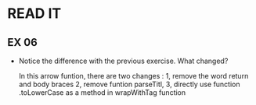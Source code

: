 # READ IT
## EX 06
* Notice the difference with the previous exercise. What changed?
  
  In this arrow funtion, there are two changes :
  1, remove the word return and body braces
  2, remove funtion parseTitl,
  3, directly use function .toLowerCase as a method in wrapWithTag function